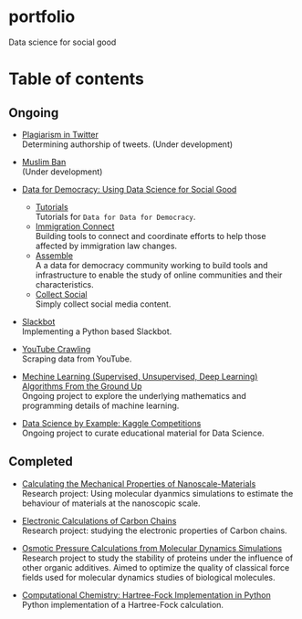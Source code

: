 # portfolio
Data science for social good

# Table of contents
## Ongoing
* [Plagiarism in Twitter](https://github.com/alejandrox1/tweet_authorship) <br/>
  Determining authorship of tweets. (Under development)
  
* [Muslim Ban](https://github.com/alejandrox1/muslin_ban) <br/>
  (Under development)
  
* [Data for Democracy: Using Data Science for Social Good](https://github.com/Data4Democracy) </br>
  * [Tutorials](https://github.com/alejandrox1/tutorials) <br/>
    Tutorials for `Data for Data for Democracy`.
  * [Immigration Connect](https://github.com/Data4Democracy/immigration-connect) </br>
    Building tools to connect and coordinate efforts to help those affected by immigration law changes.
  * [Assemble](https://github.com/Data4Democracy/assemble) </br>
     A a data for democracy community working to build tools and infrastructure to enable the study of online communities and their characteristics.
  * [Collect Social](https://github.com/Data4Democracy/collect-social) </br>
    Simply collect social media content.
 
* [Slackbot](https://github.com/alejandrox1/slackbot) </br>
  Implementing a Python based Slackbot.
  
* [YouTube Crawling](https://github.com/alejandrox1/youtube_crawling) </br>
  Scraping data from YouTube.
  
* [Mechine Learning (Supervised, Unsupervised, Deep Learning) Algorithms From the Ground Up](https://github.com/alejandrox1/MachineLearning) <br/>
   Ongoing project to explore the underlying mathematics and programming details of machine learning.

* [Data Science by Example: Kaggle Competitions](https://github.com/alejandrox1/kaggle) <br/>
  Ongoing project to curate educational material for Data Science.
   
## Completed
* [Calculating the Mechanical Properties of Nanoscale-Materials](https://github.com/alejandrox1/poisson_lammps) <br/>
  Research project: Using molecular dyanmics simulations to estimate the behaviour of materials at the nanoscopic scale.
  
* [Electronic Calculations of Carbon Chains](https://github.com/alejandrox1/chains_nwchem) <br/>
  Research project: studying the electronic properties of Carbon chains.
  
* [Osmotic Pressure Calculations from Molecular Dynamics Simulations](https://github.com/alejandrox1/osmotic_pressure) <br/>
  Research project to study the stability of proteins under the influence of other organic additives. Aimed to optimize the quality of classical force fields used for molecular dynamics studies of biological molecules.
  
* [Computational Chemistry: Hartree-Fock Implementation in Python](https://github.com/alejandrox1/blog/tree/master/HF) <br/>
  Python implementation of a Hartree-Fock calculation.

